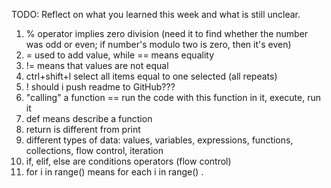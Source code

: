 TODO: Reflect on what you learned this week and what is still unclear.

1. % operator implies zero division (need it to find whether the number was odd or even; if number's modulo two is zero, then it's even)
2. = used to add value, while == means equality
3. != means that values are not equal
4. ctrl+shift+l select all items equal to one selected (all repeats)
5. ! should i push readme to GitHub???
6. "calling" a function == run the code with this function in it, execute, run it
7. def means describe a function
8. return is different from print
9. different types of data: values, variables, expressions, functions, collections, flow control, iteration
10. if, elif, else are conditions operators (flow control)
11. for i in range() means for each i in range() .
